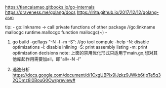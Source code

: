 https://tiancaiamao.gitbooks.io/go-internals
https://draveness.me/golang/docs
https://lrita.github.io/2017/12/12/golang-asm

tip:
    - go:linkname -> call private functions of other package
        //go:linkname mallocgc runtime.mallocgc
        function mallocgc(~)
    -

1. go build -gcflags "-N -l -m -S": //go tool compule -help
    -N: disable optimizations
    -l: disable inlining
    -S: print assembly listing
    -m: print optimization decisions
    note: 上面的禁用优化形式只适用于main.go,想对其他库起作用需要加all，即"all=-N -l"

2. 逃逸分析
    https://docs.google.com/document/d/1CxgUBPlx9iJzkz9JWkb6tIpTe5q32QDmz8l0BouG0Cw/preview#
    


